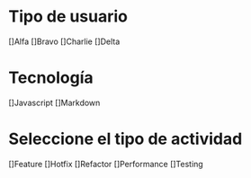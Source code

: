 # Tipo de usuario

[]Alfa
[]Bravo
[]Charlie
[]Delta

# Tecnología

[]Javascript 
[]Markdown

# Seleccione el tipo de actividad

[]Feature 
[]Hotfix 
[]Refactor
[]Performance 
[]Testing
